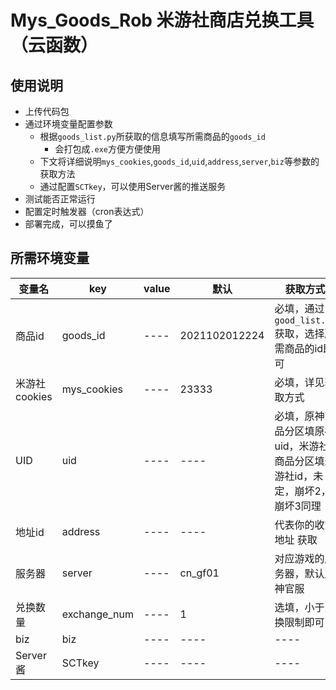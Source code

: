 # Mys_Goods_Rob 米游社商店兑换工具（云函数）  
## 使用说明  
* 上传代码包  
* 通过环境变量配置参数  
  * 根据`goods_list.py`所获取的信息填写所需商品的`goods_id`  
    * 会打包成`.exe`方便方便使用
  * 下文将详细说明`mys_cookies`,`goods_id`,`uid`,`address`,`server`,`biz`等参数的获取方法  
  * 通过配置`SCTkey`，可以使用Server酱的推送服务
* 测试能否正常运行  
* 配置定时触发器（cron表达式）  
* 部署完成，可以摸鱼了  

## 所需环境变量  
|  变量名  |  key  |  value  |  默认  |  获取方式  |
|  ----  | ----  | ----  | ----  | ----  |
|  商品id  |  goods_id  |  ----  | 2021102012224  | 必填，通过`good_list.py`获取，选择所需商品的id即可  |
|  米游社cookies  |  mys_cookies  |  ----  | 23333  | 必填，详见获取方式  |
|  UID  |  uid  |  ----  | ----  | 必填，原神商品分区填原神uid，米游社商品分区填米游社id，未定，崩坏2，崩坏3同理  |
|  地址id  |  address  |  ----  | ----  | 代表你的收货地址 获取  |
|  服务器  |  server  |  ----  | cn_gf01  | 对应游戏的服务器，默认原神官服  |
|  兑换数量  |  exchange_num  |  ----  | 1  | 选填，小于兑换限制即可  |
|  biz  |  biz  |  ----  | ----  | ----  |
|  Server酱  |  SCTkey  |  ----  | ----  | ----  |

